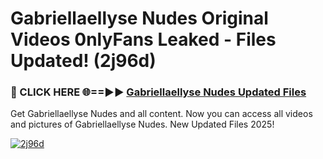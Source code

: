 # Gabriellaellyse Nudes Original Videos 0nlyFans Leaked - Files Updated! (2j96d)

<h3>🔴 CLICK HERE 🌐==►► <a href="https://tinyurl.com/y5r63du9" rel="nofollow">Gabriellaellyse Nudes Updated Files</a></h3>

Get Gabriellaellyse Nudes and all content. Now you can access all videos and pictures of Gabriellaellyse Nudes. New Updated Files 2025!

[![2j96d](https://i.imgur.com/UVo9nyh.gif)](https://tinyurl.com/y5r63du9)